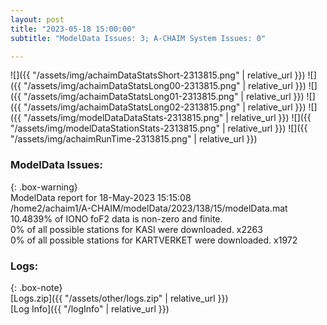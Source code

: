 ```yaml
---
layout: post
title: "2023-05-18 15:00:00"
subtitle: "ModelData Issues: 3; A-CHAIM System Issues: 0"

---
```


![]({{ "/assets/img/achaimDataStatsShort-2313815.png" | relative_url }})
![]({{ "/assets/img/achaimDataStatsLong00-2313815.png" | relative_url }})
![]({{ "/assets/img/achaimDataStatsLong01-2313815.png" | relative_url }})
![]({{ "/assets/img/achaimDataStatsLong02-2313815.png" | relative_url }})
![]({{ "/assets/img/modelDataDataStats-2313815.png" | relative_url }})
![]({{ "/assets/img/modelDataStationStats-2313815.png" | relative_url }})
![]({{ "/assets/img/achaimRunTime-2313815.png" | relative_url }})


### ModelData Issues:  
  
{: .box-warning}  
 ModelData report for 18-May-2023 15:15:08   
 /home2/achaim1/A-CHAIM/modelData/2023/138/15/modelData.mat   
 10.4839% of IONO foF2 data is non-zero and finite.   
 0% of all possible stations for KASI were downloaded. x2263   
 0% of all possible stations for KARTVERKET were downloaded. x1972   
  


### Logs:  
  
{: .box-note}  
[Logs.zip]({{ "/assets/other/logs.zip" | relative_url }})  
[Log Info]({{ "/logInfo" | relative_url }})  
